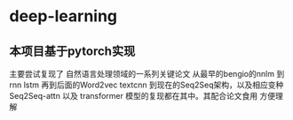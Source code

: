 # deep-learning
## 本项目基于pytorch实现
主要尝试复现了 自然语言处理领域的一系列关键论文
从最早的bengio的nnlm
到rnn lstm
再到后面的Word2vec textcnn 
到现在的Seq2Seq架构，以及相应变种Seq2Seq-attn
以及 transformer 模型的复现都在其中。其配合论文食用 方便理解

